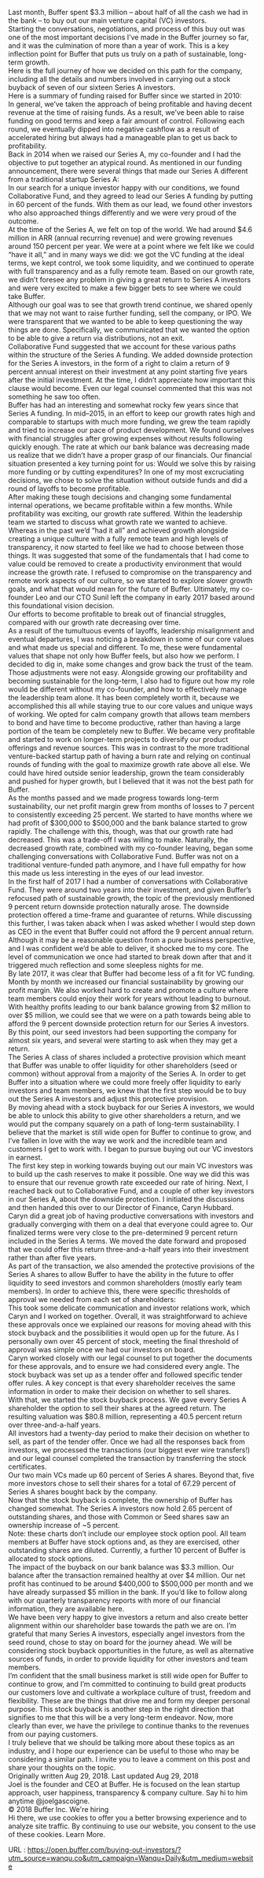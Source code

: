   Last month, Buffer spent $3.3 million – about half of all the cash we had in the bank – to buy out our main venture capital (VC) investors.  
    Starting the conversations, negotiations, and process of this buy out was one of the most important decisions I’ve made in the Buffer journey so far, and it was the culmination of more than a year of work. This is a key inflection point for Buffer that puts us truly on a path of sustainable, long-term growth.  
    Here is the full journey of how we decided on this path for the company, including all the details and numbers involved in carrying out a stock buyback of seven of our sixteen Series A investors.  
    Here is a summary of funding raised for Buffer since we started in 2010:  
    In general, we’ve taken the approach of being profitable and having decent revenue at the time of raising funds. As a result, we’ve been able to raise funding on good terms and keep a fair amount of control. Following each round, we eventually dipped into negative cashflow as a result of accelerated hiring but always had a manageable plan to get us back to profitability.  
    Back in 2014 when we raised our Series A, my co-founder and I had the objective to put together an atypical round. As mentioned in our funding announcement, there were several things that made our Series A different from a traditional startup Series A:  
    In our search for a unique investor happy with our conditions, we found Collaborative Fund, and they agreed to lead our Series A funding by putting in 60 percent of the funds. With them as our lead, we found other investors who also approached things differently and we were very proud of the outcome.  
    At the time of the Series A, we felt on top of the world. We had around $4.6 million in ARR (annual recurring revenue) and were growing revenues around 150 percent per year. We were at a point where we felt like we could “have it all,” and in many ways we did: we got the VC funding at the ideal terms, we kept control, we took some liquidity, and we continued to operate with full transparency and as a fully remote team. Based on our growth rate, we didn’t foresee any problem in giving a great return to Series A investors and were very excited to make a few bigger bets to see where we could take Buffer.  
    Although our goal was to see that growth trend continue, we shared openly that we may not want to raise further funding, sell the company, or IPO. We were transparent that we wanted to be able to keep questioning the way things are done. Specifically, we communicated that we wanted the option to be able to give a return via distributions, not an exit.  
    Collaborative Fund suggested that we account for these various paths within the structure of the Series A funding. We added downside protection for the Series A investors, in the form of a right to claim a return of 9 percent annual interest on their investment at any point starting five years after the initial investment. At the time, I didn’t appreciate how important this clause would become. Even our legal counsel commented that this was not something he saw too often.  
    Buffer has had an interesting and somewhat rocky few years since that Series A funding. In mid–2015, in an effort to keep our growth rates high and comparable to startups with much more funding, we grew the team rapidly and tried to increase our pace of product development. We found ourselves with financial struggles after growing expenses without results following quickly enough. The rate at which our bank balance was decreasing made us realize that we didn’t have a proper grasp of our financials. Our financial situation presented a key turning point for us: Would we solve this by raising more funding or by cutting expenditures? In one of my most excruciating decisions, we chose to solve the situation without outside funds and did a round of layoffs to become profitable.  
    After making these tough decisions and changing some fundamental internal operations, we became profitable within a few months. While profitability was exciting, our growth rate suffered. Within the leadership team we started to discuss what growth rate we wanted to achieve. Whereas in the past we’d “had it all” and achieved growth alongside creating a unique culture with a fully remote team and high levels of transparency, it now started to feel like we had to choose between those things. It was suggested that some of the fundamentals that I had come to value could be removed to create a productivity environment that would increase the growth rate. I refused to compromise on the transparency and remote work aspects of our culture, so we started to explore slower growth goals, and what that would mean for the future of Buffer. Ultimately, my co-founder Leo and our CTO Sunil left the company in early 2017 based around this foundational vision decision.  
    Our efforts to become profitable to break out of financial struggles, compared with our growth rate decreasing over time.  
    As a result of the tumultuous events of layoffs, leadership misalignment and eventual departures, I was noticing a breakdown in some of our core values and what made us special and different. To me, these were fundamental values that shape not only how Buffer feels, but also how we perform. I decided to dig in, make some changes and grow back the trust of the team.  
    Those adjustments were not easy. Alongside growing our profitability and becoming sustainable for the long-term, I also had to figure out how my role would be different without my co-founder, and how to effectively manage the leadership team alone. It has been completely worth it, because we accomplished this all while staying true to our core values and unique ways of working. We opted for calm company growth that allows team members to bond and have time to become productive, rather than having a large portion of the team be completely new to Buffer. We became very profitable and started to work on longer-term projects to diversify our product offerings and revenue sources. This was in contrast to the more traditional venture-backed startup path of having a burn rate and relying on continual rounds of funding with the goal to maximize growth rate above all else. We could have hired outside senior leadership, grown the team considerably and pushed for hyper growth, but I believed that it was not the best path for Buffer.  
    As the months passed and we made progress towards long-term sustainability, our net profit margin grew from months of losses to 7 percent to consistently exceeding 25 percent. We started to have months where we had profit of $300,000 to $500,000 and the bank balance started to grow rapidly. The challenge with this, though, was that our growth rate had decreased. This was a trade-off I was willing to make. Naturally, the decreased growth rate, combined with my co-founder leaving, began some challenging conversations with Collaborative Fund. Buffer was not on a traditional venture-funded path anymore, and I have full empathy for how this made us less interesting in the eyes of our lead investor.  
    In the first half of 2017 I had a number of conversations with Collaborative Fund. They were around two years into their investment, and given Buffer’s refocused path of sustainable growth, the topic of the previously mentioned 9 percent return downside protection naturally arose. The downside protection offered a time-frame and guarantee of returns. While discussing this further, I was taken aback when I was asked whether I would step down as CEO in the event that Buffer could not afford the 9 percent annual return. Although it may be a reasonable question from a pure business perspective, and I was confident we’d be able to deliver, it shocked me to my core. The level of communication we once had started to break down after that and it triggered much reflection and some sleepless nights for me.  
    By late 2017, it was clear that Buffer had become less of a fit for VC funding. Month by month we increased our financial sustainability by growing our profit margin. We also worked hard to create and promote a culture where team members could enjoy their work for years without leading to burnout.  
    With healthy profits leading to our bank balance growing from $2 million to over $5 million, we could see that we were on a path towards being able to afford the 9 percent downside protection return for our Series A investors. By this point, our seed investors had been supporting the company for almost six years, and several were starting to ask when they may get a return.  
    The Series A class of shares included a protective provision which meant that Buffer was unable to offer liquidity for other shareholders (seed or common) without approval from a majority of the Series A. In order to get Buffer into a situation where we could more freely offer liquidity to early investors and team members, we knew that the first step would be to buy out the Series A investors and adjust this protective provision.  
    By moving ahead with a stock buyback for our Series A investors, we would be able to unlock this ability to give other shareholders a return, and we would put the company squarely on a path of long-term sustainability. I believe that the market is still wide open for Buffer to continue to grow, and I’ve fallen in love with the way we work and the incredible team and customers I get to work with. I began to pursue buying out our VC investors in earnest.  
    The first key step in working towards buying out our main VC investors was to build up the cash reserves to make it possible. One way we did this was to ensure that our revenue growth rate exceeded our rate of hiring. Next, I reached back out to Collaborative Fund, and a couple of other key investors in our Series A, about the downside protection. I initiated the discussions and then handed this over to our Director of Finance, Caryn Hubbard.  
    Caryn did a great job of having productive conversations with investors and gradually converging with them on a deal that everyone could agree to. Our finalized terms were very close to the pre-determined 9 percent return included in the Series A terms. We moved the date forward and proposed that we could offer this return three-and-a-half years into their investment rather than after five years.  
    As part of the transaction, we also amended the protective provisions of the Series A shares to allow Buffer to have the ability in the future to offer liquidity to seed investors and common shareholders (mostly early team members). In order to achieve this, there were specific thresholds of approval we needed from each set of shareholders:  
    This took some delicate communication and investor relations work, which Caryn and I worked on together. Overall, it was straightforward to achieve these approvals once we explained our reasons for moving ahead with this stock buyback and the possibilities it would open up for the future. As I personally own over 45 percent of stock, meeting the final threshold of approval was simple once we had our investors on board.  
    Caryn worked closely with our legal counsel to put together the documents for these approvals, and to ensure we had considered every angle. The stock buyback was set up as a tender offer and followed specific tender offer rules. A key concept is that every shareholder receives the same information in order to make their decision on whether to sell shares.  
    With that, we started the stock buyback process. We gave every Series A shareholder the option to sell their shares at the agreed return. The resulting valuation was $80.8 million, representing a 40.5 percent return over three-and-a-half years.  
    All investors had a twenty-day period to make their decision on whether to sell, as part of the tender offer. Once we had all the responses back from investors, we processed the transactions (our biggest ever wire transfers!) and our legal counsel completed the transaction by transferring the stock certificates.  
    Our two main VCs made up 60 percent of Series A shares. Beyond that, five more investors chose to sell their shares for a total of 67.29 percent of Series A shares bought back by the company.  
    Now that the stock buyback is complete, the ownership of Buffer has changed somewhat. The Series A investors now hold 2.65 percent of outstanding shares, and those with Common or Seed shares saw an ownership increase of ~5 percent.  
    Note: these charts don’t include our employee stock option pool. All team members at Buffer have stock options and, as they are exercised, other outstanding shares are diluted. Currently, a further 10 percent of Buffer is allocated to stock options.  
    The impact of the buyback on our bank balance was $3.3 million. Our balance after the transaction remained healthy at over $4 million. Our net profit has continued to be around $400,000 to $500,000 per month and we have already surpassed $5 million in the bank. If you’d like to follow along with our quarterly transparency reports with more of our financial information, they are available here.  
    We have been very happy to give investors a return and also create better alignment within our shareholder base towards the path we are on. I’m grateful that many Series A investors, especially angel investors from the seed round, chose to stay on board for the journey ahead. We will be considering stock buyback opportunities in the future, as well as alternative sources of funds, in order to provide liquidity for other investors and team members.  
    I’m confident that the small business market is still wide open for Buffer to continue to grow, and I’m committed to continuing to build great products our customers love and cultivate a workplace culture of trust, freedom and flexibility. These are the things that drive me and form my deeper personal purpose. This stock buyback is another step in the right direction that signifies to me that this will be a very long-term endeavor. Now, more clearly than ever, we have the privilege to continue thanks to the revenues from our paying customers.  
    I truly believe that we should be talking more about these topics as an industry, and I hope our experience can be useful to those who may be considering a similar path. I invite you to leave a comment on this post and share your thoughts on the topic.  
    Originally written Aug 29, 2018. Last updated Aug 29, 2018  
    Joel is the founder and CEO at Buffer. He is focused on the lean startup approach, user happiness, transparency & company culture. Say hi to him anytime @joelgascoigne.  
    © 2018 Buffer Inc. We're hiring  
    Hi there, we use cookies to offer you a better browsing experience and to analyze site traffic. By continuing to use our website, you consent to the use of these cookies. Learn More.  
    
  URL : https://open.buffer.com/buying-out-investors/?utm_source=wanqu.co&utm_campaign=Wanqu+Daily&utm_medium=website